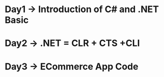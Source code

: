 # Day1 -> Introduction of C# and .NET Basic
# Day2 -> .NET = CLR + CTS +CLI
# Day3 -> ECommerce App Code
